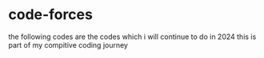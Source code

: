 # code-forces

the following codes are the codes which i will continue to do in 2024 this is part of my compitive coding journey
